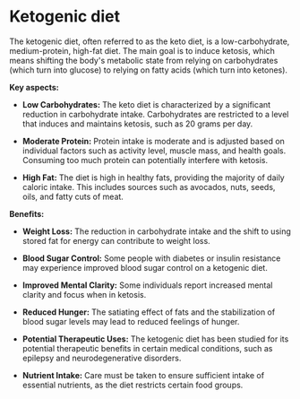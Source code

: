 # Ketogenic diet

The ketogenic diet, often referred to as the keto diet, is a low-carbohydrate, medium-protein, high-fat diet. The main goal is to induce ketosis, which means shifting the body's metabolic state from relying on carbohydrates (which turn into glucose) to relying on fatty acids (which turn into ketones).

**Key aspects:**

* **Low Carbohydrates:** The keto diet is characterized by a significant reduction in carbohydrate intake. Carbohydrates are restricted to a level that induces and maintains ketosis, such as 20 grams per day.

* **Moderate Protein:** Protein intake is moderate and is adjusted based on individual factors such as activity level, muscle mass, and health goals. Consuming too much protein can potentially interfere with ketosis.

* **High Fat:** The diet is high in healthy fats, providing the majority of daily caloric intake. This includes sources such as avocados, nuts, seeds, oils, and fatty cuts of meat.

**Benefits:**

* **Weight Loss:** The reduction in carbohydrate intake and the shift to using stored fat for energy can contribute to weight loss.

* **Blood Sugar Control:** Some people with diabetes or insulin resistance may experience improved blood sugar control on a ketogenic diet.

* **Improved Mental Clarity:** Some individuals report increased mental clarity and focus when in ketosis.

* **Reduced Hunger:** The satiating effect of fats and the stabilization of blood sugar levels may lead to reduced feelings of hunger.

* **Potential Therapeutic Uses:** The ketogenic diet has been studied for its potential therapeutic benefits in certain medical conditions, such as epilepsy and neurodegenerative disorders.

- **Nutrient Intake:** Care must be taken to ensure sufficient intake of essential nutrients, as the diet restricts certain food groups.
